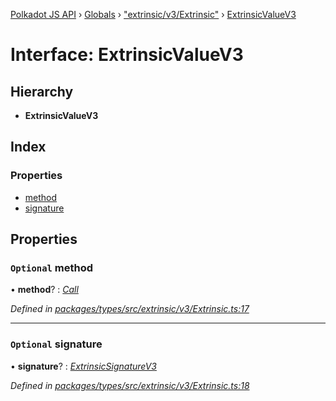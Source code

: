 [Polkadot JS API](../README.md) › [Globals](../globals.md) › ["extrinsic/v3/Extrinsic"](../modules/_extrinsic_v3_extrinsic_.md) › [ExtrinsicValueV3](_extrinsic_v3_extrinsic_.extrinsicvaluev3.md)

# Interface: ExtrinsicValueV3

## Hierarchy

* **ExtrinsicValueV3**

## Index

### Properties

* [method](_extrinsic_v3_extrinsic_.extrinsicvaluev3.md#optional-method)
* [signature](_extrinsic_v3_extrinsic_.extrinsicvaluev3.md#optional-signature)

## Properties

### `Optional` method

• **method**? : *[Call](../classes/_generic_call_.call.md)*

*Defined in [packages/types/src/extrinsic/v3/Extrinsic.ts:17](https://github.com/polkadot-js/api/blob/ca9f671553/packages/types/src/extrinsic/v3/Extrinsic.ts#L17)*

___

### `Optional` signature

• **signature**? : *[ExtrinsicSignatureV3](../classes/_extrinsic_v3_extrinsicsignature_.extrinsicsignaturev3.md)*

*Defined in [packages/types/src/extrinsic/v3/Extrinsic.ts:18](https://github.com/polkadot-js/api/blob/ca9f671553/packages/types/src/extrinsic/v3/Extrinsic.ts#L18)*
